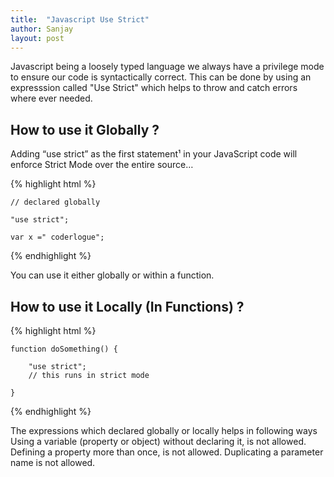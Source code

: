 ```yaml
---
title:  "Javascript Use Strict"
author: Sanjay
layout: post
---
```


Javascript being a loosely typed language we always have a privilege mode to ensure our code is syntactically correct.
This can be done by using  an expresssion called "Use Strict" which helps to throw and catch errors where ever needed.


<h2>How to use it Globally ?</h2>

Adding “use strict” as the first statement¹ in your JavaScript code will enforce Strict Mode over the entire source…

{% highlight html %}

    // declared globally 
    
    "use strict";
    
    var x =" coderlogue";
    
{% endhighlight %}

You can use it either globally or within a function. 

<h2>How to use it Locally (In Functions) ?</h2>
{% highlight html %}

    function doSomething() {
    
        "use strict";
        // this runs in strict mode
        
    }
    
{% endhighlight %}


The expressions which declared globally or locally  helps in following ways 
Using a variable (property or object) without declaring it, is not allowed.
Defining a property more than once, is not allowed.
Duplicating a parameter name is not allowed.
        

    
